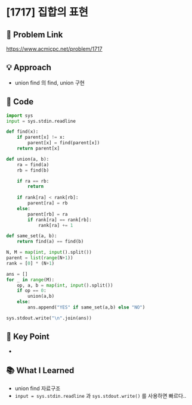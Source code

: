 # [1717] 집합의 표현

## 🔗 Problem Link  
https://www.acmicpc.net/problem/1717

## 💡 Approach  
- union find 의 find, union 구현

## 🧾 Code  
```python
import sys
input = sys.stdin.readline

def find(x):
    if parent[x] != x:
        parent[x] = find(parent[x])
    return parent[x]

def union(a, b):
    ra = find(a)
    rb = find(b)

    if ra == rb:
        return 
    
    if rank[ra] < rank[rb]:
        parent[ra] = rb
    else:
        parent[rb] = ra
        if rank[ra] == rank[rb]:
            rank[ra] += 1 

def same_set(a, b):
    return find(a) == find(b)

N, M = map(int, input().split())
parent = list(range(N+1))
rank = [0] * (N+1)

ans = []
for _ in range(M):
    op, a, b = map(int, input().split())
    if op == 0:
        union(a,b)
    else:
        ans.append("YES" if same_set(a,b) else "NO")

sys.stdout.write("\n".join(ans))


```

## 🎯 Key Point  
-

## 📚 What I Learned  
- union find 자료구조
- `input = sys.stdin.readline` 과 `sys.stdout.write()` 를 사용하면 빠르다.. 